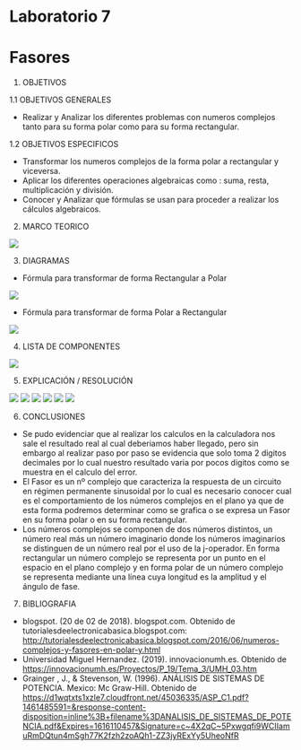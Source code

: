 # Laboratorio 7
# Fasores

1. OBJETIVOS

1.1 OBJETIVOS GENERALES

* Realizar y Analizar los diferentes problemas con numeros complejos tanto para su forma polar como para su forma rectangular.

1.2 OBJETIVOS ESPECIFICOS

* Transformar los numeros complejos de la forma polar a rectangular y viceversa.
* Aplicar los diferentes operaciones algebraicas como : suma, resta, multiplicación y división.
* Conocer y Analizar que fórmulas se usan para proceder a realizar los cálculos algebraicos.

2. MARCO TEORICO

![](https://github.com/JosueCamp2020/Laboratorio-7/blob/main/Imagenes/Números%20complejos%20y%20fasores%20en%20Polar%20y%20Forma%20Rectangular-2.jpg)

3. DIAGRAMAS

* Fórmula para transformar de forma Rectangular a Polar

![](https://github.com/JosueCamp2020/Laboratorio-7/blob/main/Imagenes/Formula%201.png)

* Fórmula para transformar de forma Polar a Rectangular

![](https://github.com/JosueCamp2020/Laboratorio-7/blob/main/Imagenes/Formula%202.png)

4. LISTA DE COMPONENTES

![](https://github.com/JosueCamp2020/Laboratorio-7/blob/main/Imagenes/Lista.png)

5. EXPLICACIÓN / RESOLUCIÓN

![](https://github.com/JosueCamp2020/Laboratorio-7/blob/main/Imagenes/Calculos1.png)
![](https://github.com/JosueCamp2020/Laboratorio-7/blob/main/Imagenes/Calculos2.png)
![](https://github.com/JosueCamp2020/Laboratorio-7/blob/main/Imagenes/Calculos3.png)
![](https://github.com/JosueCamp2020/Laboratorio-7/blob/main/Imagenes/Calculos4.png)
![](https://github.com/JosueCamp2020/Laboratorio-7/blob/main/Imagenes/Calculos5.png)
![](https://github.com/JosueCamp2020/Laboratorio-7/blob/main/Imagenes/Calculos6.png)

6. CONCLUSIONES

* Se pudo evidenciar que al realizar los calculos en la calculadora nos sale el resultado real al cual deberiamos haber llegado, pero sin embargo al realizar paso por paso se evidencia que solo toma 2 digitos decimales por lo cual nuestro resultado varia por pocos digitos como se muestra en el calculo del error.
* El Fasor es un nº complejo que caracteriza la respuesta de un circuito en régimen permanente sinusoidal por lo cual es necesario conocer cual es el comportamiento de los números complejos en el plano ya que de esta forma podremos determinar como se grafica o se expresa un Fasor en su forma polar o en su forma rectangular.
* Los números complejos se componen de dos números distintos, un número real más un número imaginario donde los números imaginarios se distinguen de un número real por el uso de la j-operador. En forma rectangular un número complejo se representa por un punto en el espacio en el plano complejo y en forma polar de un número complejo se representa mediante una línea cuya longitud es la amplitud y el ángulo de fase.

7. BIBLIOGRAFIA

* blogspot. (20 de 02 de 2018). blogspot.com. Obtenido de tutorialesdeelectronicabasica.blogspot.com: http://tutorialesdeelectronicabasica.blogspot.com/2016/06/numeros-complejos-y-fasores-en-polar-y.html
* Universidad Miguel Hernandez. (2019). innovacionumh.es. Obtenido de https://innovacionumh.es/Proyectos/P_19/Tema_3/UMH_03.htm
* Grainger , J., & Stevenson, W. (1996). ANÁLISIS DE SISTEMAS DE POTENCIA. Mexico: Mc Graw-Hill. Obtenido de https://d1wqtxts1xzle7.cloudfront.net/45036335/ASP_C1.pdf?1461485591=&response-content-disposition=inline%3B+filename%3DANALISIS_DE_SISTEMAS_DE_POTENCIA.pdf&Expires=1616110457&Signature=c~4X2qC~5Pxwgqfi9WCIIamuRmDQtun4mSgh77K2fzh2zoAQh1-ZZ3jyRExYy5UheoNfR



